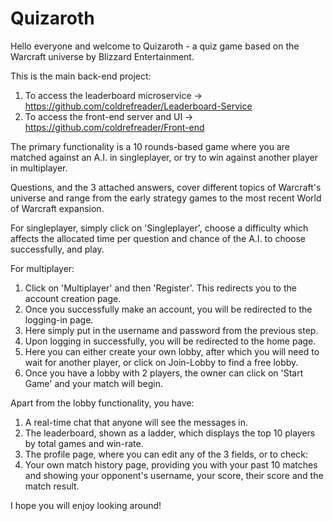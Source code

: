 # Quizaroth


Hello everyone and welcome to Quizaroth - a quiz game based on the Warcraft universe by Blizzard Entertainment.

This is the main back-end project:

1. To access the leaderboard microservice -> https://github.com/coldrefreader/Leaderboard-Service
2. To access the front-end server and UI  -> https://github.com/coldrefreader/Front-end

The primary functionality is a 10 rounds-based game where you are matched against an A.I. in singleplayer, or try to win against another player in multiplayer.

Questions, and the 3 attached answers, cover different topics of Warcraft's universe and range from the early strategy games to the most recent World of Warcraft expansion.


For singleplayer, simply click on 'Singleplayer', choose a difficulty which affects the allocated time per question and chance of the A.I. to choose successfully, and play.

For multiplayer:
1. Click on 'Multiplayer' and then 'Register'. This redirects you to the account creation page.
2. Once you successfully make an account, you will be redirected to the logging-in page.
3. Here simply put in the username and password from the previous step.
4. Upon logging in successfully, you will be redirected to the home page.
5. Here you can either create your own lobby, after which you will need to wait for another player, or click on Join-Lobby to find a free lobby.
6. Once you have a lobby with 2 players, the owner can click on 'Start Game' and your match will begin.

Apart from the lobby functionality, you have:
1. A real-time chat that anyone will see the messages in.
2. The leaderboard, shown as a ladder, which displays the top 10 players by total games and win-rate.
3. The profile page, where you can edit any of the 3 fields, or to check:
4. Your own match history page, providing you with your past 10 matches and showing your opponent's username, your score, their score and the match result.

I hope you will enjoy looking around!